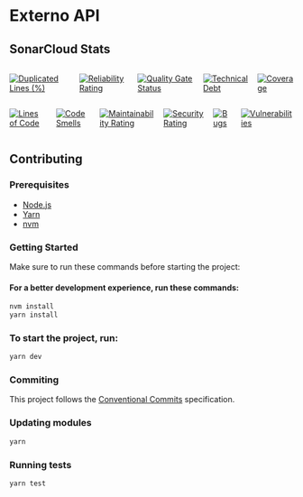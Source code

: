 # Externo API

## SonarCloud Stats

<div style="width:100%;display:flex;gap:1rem;">

[![Duplicated Lines (%)](https://sonarcloud.io/api/project_badges/measure?project=vaidebike_Externo&metric=duplicated_lines_density)](https://sonarcloud.io/summary/new_code?id=vaidebike_Externo)

[![Reliability Rating](https://sonarcloud.io/api/project_badges/measure?project=vaidebike_Externo&metric=reliability_rating)](https://sonarcloud.io/summary/new_code?id=vaidebike_Externo)

[![Quality Gate Status](https://sonarcloud.io/api/project_badges/measure?project=vaidebike_Externo&metric=alert_status)](https://sonarcloud.io/summary/new_code?id=vaidebike_Externo)

[![Technical Debt](https://sonarcloud.io/api/project_badges/measure?project=vaidebike_Externo&metric=sqale_index)](https://sonarcloud.io/summary/new_code?id=vaidebike_Externo)

[![Coverage](https://sonarcloud.io/api/project_badges/measure?project=vaidebike_Externo&metric=coverage)](https://sonarcloud.io/summary/new_code?id=vaidebike_Externo)

</div>

<div style="width:100%;display:flex;gap:1rem;">

[![Lines of Code](https://sonarcloud.io/api/project_badges/measure?project=vaidebike_Externo&metric=ncloc)](https://sonarcloud.io/summary/new_code?id=vaidebike_Externo)

[![Code Smells](https://sonarcloud.io/api/project_badges/measure?project=vaidebike_Externo&metric=code_smells)](https://sonarcloud.io/summary/new_code?id=vaidebike_Externo)

[![Maintainability Rating](https://sonarcloud.io/api/project_badges/measure?project=vaidebike_Externo&metric=sqale_rating)](https://sonarcloud.io/summary/new_code?id=vaidebike_Externo)

[![Security Rating](https://sonarcloud.io/api/project_badges/measure?project=vaidebike_Externo&metric=security_rating)](https://sonarcloud.io/summary/new_code?id=vaidebike_Externo)

[![Bugs](https://sonarcloud.io/api/project_badges/measure?project=vaidebike_Externo&metric=bugs)](https://sonarcloud.io/summary/new_code?id=vaidebike_Externo)

[![Vulnerabilities](https://sonarcloud.io/api/project_badges/measure?project=vaidebike_Externo&metric=vulnerabilities)](https://sonarcloud.io/summary/new_code?id=vaidebike_Externo)

</div>

## Contributing

### Prerequisites

- [Node.js](https://nodejs.org/en/)
- [Yarn](https://yarnpkg.com/)
- [nvm](https://github.com/nvm-sh/nvm)

### Getting Started

Make sure to run these commands before starting the project:

#### For a better development experience, run these commands:

```bash
nvm install
yarn install
```

### To start the project, run:

```bash
yarn dev
```

### Commiting

This project follows the [Conventional Commits](https://www.conventionalcommits.org/en/v1.0.0/) specification.

### Updating modules

```bash
yarn
```

### Running tests

```bash
yarn test
```
